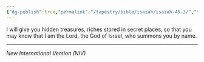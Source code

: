 ```yaml
---
{"dg-publish":true,"permalink":"/tapestry/bible/isaiah/isaiah-45-3/","title":"Isaiah 45:3","tags":["bible-verse","bible-verse"],"dgHomeLink":true,"dgShowLocalGraph":true,"dgEnableSearch":true}
---
```



I will give you hidden treasures, riches stored in secret places, so that you may know that I am the Lord, the God of Israel, who summons you by name.

---
*New International Version (NIV)*